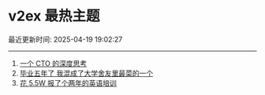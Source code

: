 # v2ex 最热主题

最近更新时间: 2025-04-19 19:02:27

--- 
1. [一个 CTO 的深度思考](https://www.v2ex.com/t/1126590) 
2. [毕业五年了 我混成了大学舍友里最菜的一个](https://www.v2ex.com/t/1126609) 
3. [花 5.5W 报了个两年的英语培训](https://www.v2ex.com/t/1126622) 
